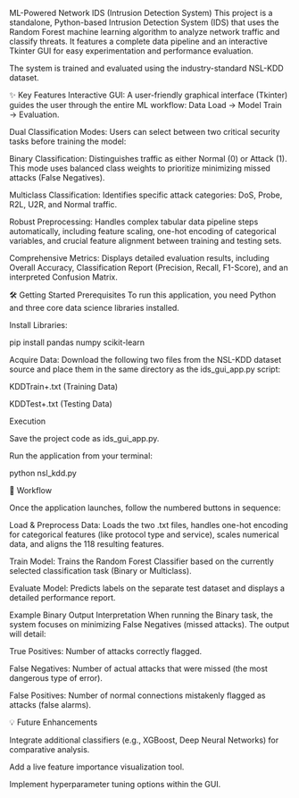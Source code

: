 ML-Powered Network IDS (Intrusion Detection System)
This project is a standalone, Python-based Intrusion Detection System (IDS) that uses the Random Forest machine learning algorithm to analyze network traffic and classify threats. It features a complete data pipeline and an interactive Tkinter GUI for easy experimentation and performance evaluation.

The system is trained and evaluated using the industry-standard NSL-KDD dataset.

✨ Key Features
Interactive GUI: A user-friendly graphical interface (Tkinter) guides the user through the entire ML workflow: Data Load → Model Train → Evaluation.

Dual Classification Modes: Users can select between two critical security tasks before training the model:

Binary Classification: Distinguishes traffic as either Normal (0) or Attack (1). This mode uses balanced class weights to prioritize minimizing missed attacks (False Negatives).

Multiclass Classification: Identifies specific attack categories: DoS, Probe, R2L, U2R, and Normal traffic.

Robust Preprocessing: Handles complex tabular data pipeline steps automatically, including feature scaling, one-hot encoding of categorical variables, and crucial feature alignment between training and testing sets.

Comprehensive Metrics: Displays detailed evaluation results, including Overall Accuracy, Classification Report (Precision, Recall, F1-Score), and an interpreted Confusion Matrix.

🛠️ Getting Started
Prerequisites
To run this application, you need Python and three core data science libraries installed.

Install Libraries:

pip install pandas numpy scikit-learn

Acquire Data: Download the following two files from the NSL-KDD dataset source and place them in the same directory as the ids_gui_app.py script:

KDDTrain+.txt (Training Data)

KDDTest+.txt (Testing Data)

Execution

Save the project code as ids_gui_app.py.

Run the application from your terminal:

python nsl_kdd.py

🚀 Workflow

Once the application launches, follow the numbered buttons in sequence:

Load & Preprocess Data: Loads the two .txt files, handles one-hot encoding for categorical features (like protocol type and service), scales numerical data, and aligns the 118 resulting features.

Train Model: Trains the Random Forest Classifier based on the currently selected classification task (Binary or Multiclass).

Evaluate Model: Predicts labels on the separate test dataset and displays a detailed performance report.

Example Binary Output Interpretation
When running the Binary task, the system focuses on minimizing False Negatives (missed attacks). The output will detail:

True Positives: Number of attacks correctly flagged.

False Negatives: Number of actual attacks that were missed (the most dangerous type of error).

False Positives: Number of normal connections mistakenly flagged as attacks (false alarms).

💡 Future Enhancements

Integrate additional classifiers (e.g., XGBoost, Deep Neural Networks) for comparative analysis.

Add a live feature importance visualization tool.

Implement hyperparameter tuning options within the GUI.
